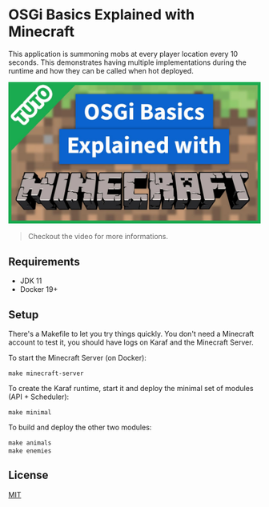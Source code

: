 # OSGi Basics Explained with Minecraft

This application is summoning mobs at every player location every 10 seconds.
This demonstrates having multiple implementations during the runtime and how they can be called when hot deployed.

[![video](https://github.com/lgdd/doc-assets/blob/main/osgi-basics-explained-with-minecraft/thumbnail.jpg?raw=true)](https://youtu.be/dfnzTfVfT6U "OSGi Basics Explained with Minecraft")
> Checkout the video for more informations.

## Requirements

- JDK 11
- Docker 19+

## Setup

There's a Makefile to let you try things quickly.
You don't need a Minecraft account to test it, you should have logs on Karaf and the Minecraft Server.

To start the Minecraft Server (on Docker):
```
make minecraft-server
```

To create the Karaf runtime, start it and deploy the minimal set of modules (API + Scheduler):
```shell
make minimal
```

To build and deploy the other two modules:
```shell
make animals
make enemies
```

## License

[MIT](LICENSE)